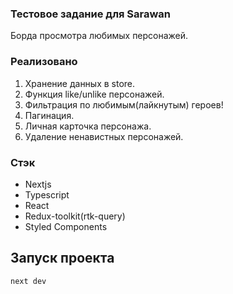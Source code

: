 ### Тестовое задание для Sarawan

Борда просмотра любимых персонажей.

### Реализовано

1. Хранение данных в store.
2. Функция like/unlike персонажей.
3. Фильтрация по любимым(лайкнутым) героев!
4. Пагинация.
5. Личная карточка персонажа.
6. Удаление ненавистных персонажей.

### Стэк

- Nextjs
- Typescript
- React
- Redux-toolkit(rtk-query)
- Styled Components

## Запуск проекта

```bash
next dev
```
